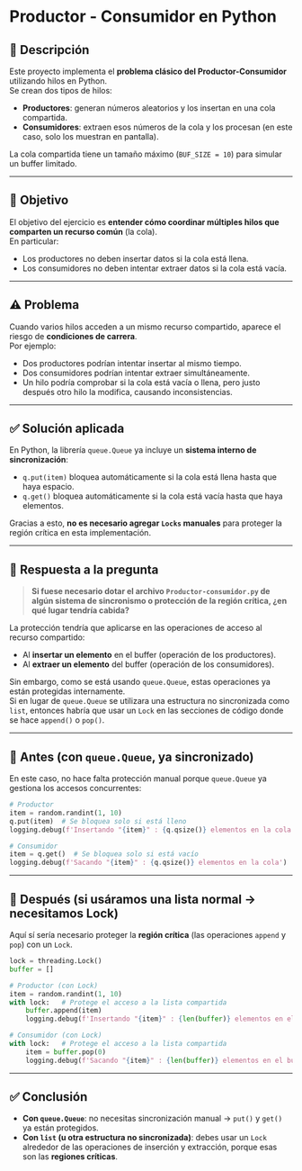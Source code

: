 # Productor - Consumidor en Python

## 📌 Descripción

Este proyecto implementa el **problema clásico del Productor-Consumidor** utilizando hilos en Python.  
Se crean dos tipos de hilos:

- **Productores**: generan números aleatorios y los insertan en una cola compartida.
- **Consumidores**: extraen esos números de la cola y los procesan (en este caso, solo los muestran en pantalla).

La cola compartida tiene un tamaño máximo (`BUF_SIZE = 10`) para simular un buffer limitado.

---

## 🎯 Objetivo

El objetivo del ejercicio es **entender cómo coordinar múltiples hilos que comparten un recurso común** (la cola).  
En particular:

- Los productores no deben insertar datos si la cola está llena.
- Los consumidores no deben intentar extraer datos si la cola está vacía.

---

## ⚠️ Problema

Cuando varios hilos acceden a un mismo recurso compartido, aparece el riesgo de **condiciones de carrera**.  
Por ejemplo:

- Dos productores podrían intentar insertar al mismo tiempo.
- Dos consumidores podrían intentar extraer simultáneamente.
- Un hilo podría comprobar si la cola está vacía o llena, pero justo después otro hilo la modifica, causando inconsistencias.

---

## ✅ Solución aplicada

En Python, la librería `queue.Queue` ya incluye un **sistema interno de sincronización**:

- `q.put(item)` bloquea automáticamente si la cola está llena hasta que haya espacio.
- `q.get()` bloquea automáticamente si la cola está vacía hasta que haya elementos.

Gracias a esto, **no es necesario agregar `Locks` manuales** para proteger la región crítica en esta implementación.

---

## 📌 Respuesta a la pregunta

> **Si fuese necesario dotar el archivo `Productor-consumidor.py` de algún sistema de sincronismo o protección de la región crítica, ¿en qué lugar tendría cabida?**

La protección tendría que aplicarse en las operaciones de acceso al recurso compartido:

- Al **insertar un elemento** en el buffer (operación de los productores).
- Al **extraer un elemento** del buffer (operación de los consumidores).

Sin embargo, como se está usando `queue.Queue`, estas operaciones ya están protegidas internamente.  
Si en lugar de `queue.Queue` se utilizara una estructura no sincronizada como `list`, entonces habría que usar un `Lock` en las secciones de código donde se hace `append()` o `pop()`.

---

## 🔹 Antes (con `queue.Queue`, ya sincronizado)

En este caso, no hace falta protección manual porque `queue.Queue` ya gestiona los accesos concurrentes:

```python
# Productor
item = random.randint(1, 10)
q.put(item)  # Se bloquea solo si está lleno
logging.debug(f'Insertando "{item}" : {q.qsize()} elementos en la cola')

# Consumidor
item = q.get()  # Se bloquea solo si está vacío
logging.debug(f'Sacando "{item}" : {q.qsize()} elementos en la cola')
```

---

## 🔹 Después (si usáramos una lista normal → necesitamos Lock)

Aquí sí sería necesario proteger la **región crítica** (las operaciones `append` y `pop`) con un `Lock`.

```python
lock = threading.Lock()
buffer = []

# Productor (con Lock)
item = random.randint(1, 10)
with lock:   # Protege el acceso a la lista compartida
    buffer.append(item)
    logging.debug(f'Insertando "{item}" : {len(buffer)} elementos en el buffer')

# Consumidor (con Lock)
with lock:   # Protege el acceso a la lista compartida
    item = buffer.pop(0)
    logging.debug(f'Sacando "{item}" : {len(buffer)} elementos en el buffer')
```

---

## ✅ Conclusión

- **Con `queue.Queue`**: no necesitas sincronización manual → `put()` y `get()` ya están protegidos.
- **Con `list` (u otra estructura no sincronizada)**: debes usar un `Lock` alrededor de las operaciones de inserción y extracción, porque esas son las **regiones críticas**.
